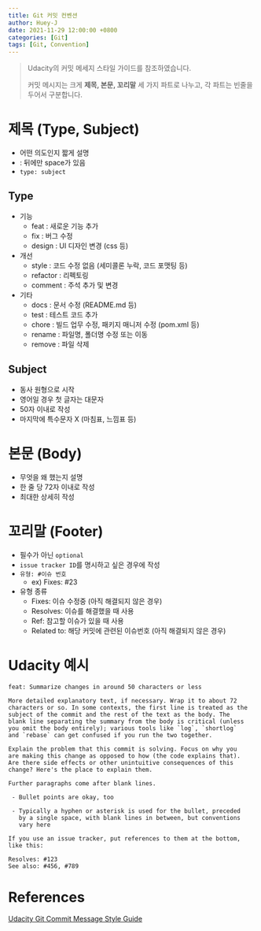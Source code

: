 ```yaml
---
title: Git 커밋 컨벤션
author: Huey-J
date: 2021-11-29 12:00:00 +0800
categories: [Git]
tags: [Git, Convention]
---
```


> Udacity의 커밋 메세지 스타일 가이드를 참조하였습니다.
>
> 커밋 메시지는 크게 **제목, 본문, 꼬리말** 세 가지 파트로 나누고, 각 파트는 빈줄을 두어서 구분합니다.


# 제목 (Type, Subject)

- 어떤 의도인지 짧게 설명
- : 뒤에만 space가 있음
- `type: subject`

## Type

- 기능
  - feat : 새로운 기능 추가
  - fix : 버그 수정
  - design : UI 디자인 변경 (css 등)
- 개선
  - style : 코드 수정 없음 (세미콜론 누락, 코드 포맷팅 등)
  - refactor : 리펙토링
  - comment : 주석 추가 및 변경
- 기타
  - docs : 문서 수정 (README.md 등)
  - test : 테스트 코드 추가
  - chore : 빌드 업무 수정, 패키지 매니저 수정 (pom.xml 등)
  - rename : 파일명, 폴더명 수정 또는 이동
  - remove : 파일 삭제

## Subject

- 동사 원형으로 시작
- 영어일 경우 첫 글자는 대문자
- 50자 이내로 작성
- 마지막에 특수문자 X (마침표, 느낌표 등)

# 본문 (Body)

- 무엇을 왜 했는지 설명
- 한 줄 당 72자 이내로 작성
- 최대한 상세히 작성

# 꼬리말 (Footer)

- 필수가 아닌 `optional`
- `issue tracker ID`를 명시하고 싶은 경우에 작성
- `유형: #이슈 번호`
	- ex) Fixes: #23
- 유형 종류
	- Fixes: 이슈 수정중 (아직 해결되지 않은 경우)
    - Resolves: 이슈를 해결했을 때 사용
    - Ref: 참고할 이슈가 있을 때 사용
    - Related to: 해당 커밋에 관련된 이슈번호 (아직 해결되지 않은 경우)

# Udacity 예시

```
feat: Summarize changes in around 50 characters or less

More detailed explanatory text, if necessary. Wrap it to about 72
characters or so. In some contexts, the first line is treated as the
subject of the commit and the rest of the text as the body. The
blank line separating the summary from the body is critical (unless
you omit the body entirely); various tools like `log`, `shortlog`
and `rebase` can get confused if you run the two together.

Explain the problem that this commit is solving. Focus on why you
are making this change as opposed to how (the code explains that).
Are there side effects or other unintuitive consequences of this
change? Here's the place to explain them.

Further paragraphs come after blank lines.

 - Bullet points are okay, too

 - Typically a hyphen or asterisk is used for the bullet, preceded
   by a single space, with blank lines in between, but conventions
   vary here

If you use an issue tracker, put references to them at the bottom,
like this:

Resolves: #123
See also: #456, #789
```

# References

[Udacity Git Commit Message Style Guide](https://udacity.github.io/git-styleguide/)